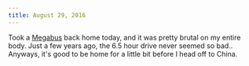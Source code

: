 ```yaml
---
title: August 29, 2016
---
```


Took a [Megabus][mb] back home today, and it was pretty brutal on my entire body.
Just a few years ago, the 6.5 hour drive never seemed so bad.. Anyways, it's
good to be home for a little bit before I head off to China.

[mb]: http://us.megabus.com/

